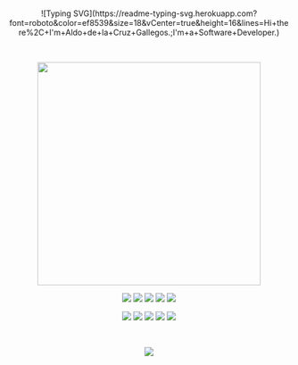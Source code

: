 <br>

<div align="center">

<p align="center">
    ![Typing SVG](https://readme-typing-svg.herokuapp.com?font=roboto&color=ef8539&size=18&vCenter=true&height=16&lines=Hi+there%2C+I'm+Aldo+de+la+Cruz+Gallegos.;I'm+a+Software+Developer.)
</p>
    
</div>

<br>

<p align="center">
    <img src="https://github-readme-streak-stats.herokuapp.com/?user=kleytusdev&theme=synthwave&hide_border=false" width="400px">

<!-- ![](https://github-readme-stats.vercel.app/api/top-langs/?username=kleytusdev&theme=synthwave&hide_border=false&include_all_commits=false&count_private=false&layout=compact) -->
</p>

<p align="center">
    <img src="https://img.shields.io/badge/Laravel-%23FF2D20.svg?style=flat&logo=laravel&logoColor=white">
    <img src="https://img.shields.io/badge/PHP-%23777BB4.svg?style=flat&logo=php&logoColor=white">
    <img src="https://img.shields.io/badge/DaisyUI-5A0EF8?style=flat&logo=daisyui&logoColor=white">
    <img src="https://img.shields.io/badge/Expo-1C1E24?style=flat&logo=expo&logoColor=white">
    <img src="https://img.shields.io/badge/React_Native-%2320232a.svg?style=flat&logo=react&logoColor=%2361DAFB">
</p>
<p align="center">
    <img src="https://img.shields.io/badge/Git-fc6d26?style=flat&logo=git&logoColor=white">
    <img src="https://img.shields.io/badge/AWS-%23FF9900.svg?style=flat&logo=amazon-aws&logoColor=white">
    <img src="https://img.shields.io/badge/Azure-%230072C6.svg?style=flat&logo=microsoftazure&logoColor=white">
    <img src="https://img.shields.io/badge/Postman-FF6C37?style=flat&logo=postman&logoColor=white">
    <img src="https://img.shields.io/badge/Figma-%23F24E1E.svg?style=flat&logo=figma&logoColor=white">
</p>
<br>
<div align="center">

![](https://visitcount.itsvg.in/api?id=kleytusdev&label=View%20count&color=12&icon=4&pretty=true)
    
</div>

